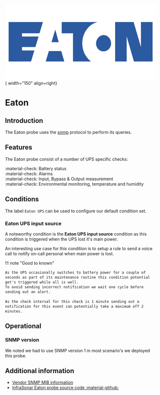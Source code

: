 ![Eaton-Probe](../../../images/probe_eaton.png){ width="150" align=right}

# Eaton

## Introduction

The Eaton probe uses the [snmp](index.md) protocol to perform its queries.

## Features

The Eaton probe consist of a number of UPS specific checks:

:material-check: Battery status<br>
:material-check: Alarms<br>
:material-check: Input, Bypass & Output measurement<br>
:material-check: Environmental monitoring, temperature and humidity<br>

## Conditions

The label `Eaton UPS` can be used to configure our default condition set.

### Eaton UPS input source

A noteworthy condition is the **Eaton UPS input source** condition as this condition is triggered when the UPS lost it's main power.

An interesting use case for this condition is to setup a rule to send a voice call to notify on-call personal when main power is lost.

!!! note "Good to known"

    As the UPS occasionally switches to battery power for a couple of seconds as part of its maintenance routine this condition potential get's triggered while all is well.
    To avoid sending incorrect notification we wait one cycle before sending out an alert.

    As the check interval for this check is 1 minute sending out a notification for this event can potentially take a maximum off 2 minutes.

## Operational

### SNMP version

We noted we had to use SNMP version 1 in most scenario's we deployed this probe.

## Additional information

* [Vendor SNMP MIB information](https://www.eaton.com/content/dam/eaton/products/backup-power-ups-surge-it-power-distribution/power-management-software-connectivity/eaton-network-card-ms/eaton-ups-power-mib-release-notes.txt)
* [InfraSonar Eaton probe source code :material-github:](https://github.com/infrasonar/eaton-probe)

